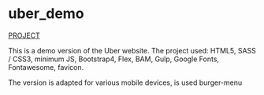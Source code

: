 # uber_demo

[PROJECT](https://keen-meitner-f5a007.netlify.app)

This is a demo version of the Uber website.
The project used:
HTML5, SASS / CSS3, minimum JS, Bootstrap4, Flex, BAM, Gulp, Google Fonts, Fontawesome, favicon.

The version is adapted for various mobile devices, is used burger-menu
